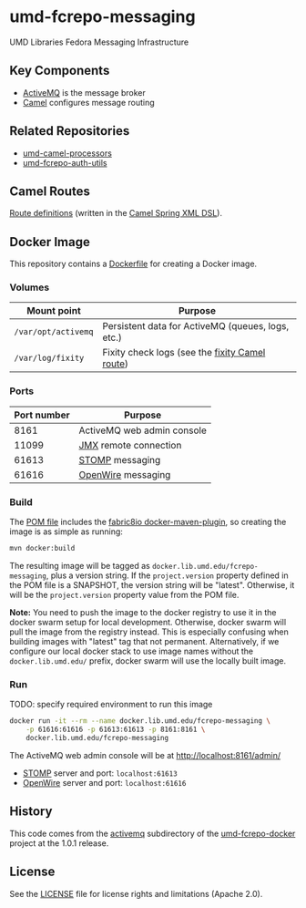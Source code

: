 # umd-fcrepo-messaging

UMD Libraries Fedora Messaging Infrastructure

## Key Components

* [ActiveMQ] is the message broker
* [Camel] configures message routing

## Related Repositories

* [umd-camel-processors]
* [umd-fcrepo-auth-utils]

## Camel Routes

[Route definitions](activemq/conf/camel) (written in the
[Camel Spring XML DSL]).

## Docker Image

This repository contains a [Dockerfile](Dockerfile) for creating a Docker image.

### Volumes

| Mount point         | Purpose                                           |
|---------------------|---------------------------------------------------|
| `/var/opt/activemq` | Persistent data for ActiveMQ (queues, logs, etc.) |
| `/var/log/fixity`   | Fixity check logs (see the [fixity Camel route])  |

### Ports

| Port number | Purpose                    |
|-------------|----------------------------|
| 8161        | ActiveMQ web admin console |
| 11099       | [JMX] remote connection    |
| 61613       | [STOMP] messaging          |
| 61616       | [OpenWire] messaging       |

### Build

The [POM file](pom.xml) includes the [fabric8io docker-maven-plugin], so 
creating the image is as simple as running:

```bash
mvn docker:build
```

The resulting image will be tagged as `docker.lib.umd.edu/fcrepo-messaging`,
plus a version string. If the `project.version` property defined in the POM
file is a SNAPSHOT, the version string will be "latest". Otherwise, it will
be the `project.version` property value from the POM file.

**Note:** You need to push the image to the docker registry to use it in the
docker swarm setup for local development. Otherwise, docker swarm will pull
the image from the registry instead. This is especially confusing when building
images with "latest" tag that not permanent. Alternatively, if we configure
our local docker stack to use image names without the `docker.lib.umd.edu/`
prefix, docker swarm will use the locally built image.

### Run

TODO: specify required environment to run this image

```bash
docker run -it --rm --name docker.lib.umd.edu/fcrepo-messaging \
    -p 61616:61616 -p 61613:61613 -p 8161:8161 \
    docker.lib.umd.edu/fcrepo-messaging
```

The ActiveMQ web admin console will be at <http://localhost:8161/admin/>

* [STOMP] server and port: `localhost:61613`
* [OpenWire] server and port: `localhost:61616`

## History

This code comes from the
[activemq](https://github.com/umd-lib/umd-fcrepo-docker/tree/1.0.1/activemq)
subdirectory of the [umd-fcrepo-docker] project at the 1.0.1 release.

## License

See the [LICENSE](LICENSE) file for license rights and limitations (Apache 2.0).


[ActiveMQ]: https://activemq.apache.org/components/classic/
[Camel]: https://camel.apache.org/
[Camel Spring XML DSL]: https://camel.apache.org/components/latest/spring-summary.html 
[umd-fcrepo-docker]: https://github.com/umd-lib/umd-fcrepo-docker
[fixity Camel route]: activemq/conf/camel/fixity.xml
[STOMP]: https://stomp.github.io/
[OpenWire]: https://activemq.apache.org/openwire.html
[umd-camel-processors]: https://github.com/umd-lib/umd-camel-processors
[umd-fcrepo-auth-utils]: https://github.com/umd-lib/umd-fcrepo-auth-utils
[fabric8io docker-maven-plugin]: https://dmp.fabric8.io/
[JMX]: https://activemq.apache.org/jmx#activemq-mbeans-reference
